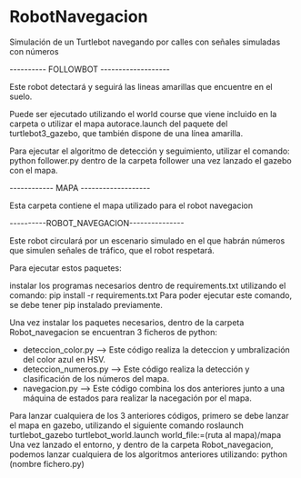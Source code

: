 # RobotNavegacion
Simulación de un Turtlebot navegando por calles con señales simuladas con números

---------- FOLLOWBOT -------------------

Este robot detectará y seguirá las lineas amarillas que encuentre en el suelo.
 
Puede ser ejecutado utilizando el world course que viene incluido en la carpeta o utilizar el mapa autorace.launch 
del paquete del turtlebot3_gazebo, que también dispone de una línea amarilla.

Para ejecutar el algoritmo de detección y seguimiento, utilizar el comando:
  python follower.py
dentro de la carpeta follower una vez lanzado el gazebo con el mapa.

------------ MAPA -------------------

Esta carpeta contiene el mapa utilizado para el robot navegacion

----------ROBOT_NAVEGACION---------------

Este robot circulará por un escenario simulado en el que habrán números que simulen señales de tráfico, que el robot respetará.

Para ejecutar estos paquetes:

instalar los programas necesarios dentro de requirements.txt utilizando el comando:
  pip install -r requirements.txt
Para poder ejecutar este comando, se debe tener pip instalado previamente.

Una vez instalar los paquetes necesarios, dentro de la carpeta Robot_navegacion se encuentran 3 ficheros de python:

  - deteccion_color.py --> Este código realiza la deteccion y umbralización del color azul en HSV.
  - deteccion_numeros.py --> Este código realiza la detección y clasificación de los números del mapa.
  - navegacion.py --> Este código combina los dos anteriores junto a una máquina de estados para realizar la nacegación por el mapa.

Para lanzar cualquiera de los 3 anteriores códigos, primero se debe lanzar el mapa en gazebo, utilizando el siguiente comando
  roslaunch turtlebot_gazebo turtlebot_world.launch world_file:=(ruta al mapa)/mapa
Una vez lanzado el entorno, y dentro de la carpeta Robot_navegacion, podemos lanzar cualquiera de los algoritmos anteriores utilizando:
  python (nombre fichero.py)
